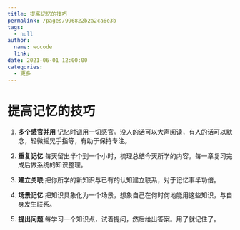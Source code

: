 ```yaml
---
title: 提高记忆的技巧
permalink: /pages/996822b2a2ca6e3b
tags: 
  - null
author: 
  name: wccode
  link: 
date: 2021-06-01 12:00:00
categories: 
  - 更多
---
```

# 提高记忆的技巧

1. **多个感官并用**
   记忆时调用一切感官。没人的话可以大声阅读，有人的话可以默念，轻微摇晃手指等，有助于保持专注。

<!-- more -->



2. **重复记忆**
   每天留出半个到一个小时，梳理总结今天所学的内容。每一章复习完成后做系统的知识整理。



3. **建立关联**
   把你所学的新知识与已有的认知建立联系，对于记忆事半功倍。



4. **场景记忆**
   把知识具象化为一个场景，想象自己在何时何地能用这些知识，与自身发生联系。



5. **提出问题**
   每学习一个知识点，试着提问，然后给出答案。用了就记住了。
